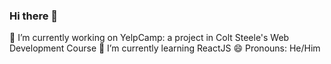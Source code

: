 ### Hi there 👋

🔭 I’m currently working on YelpCamp: a project in Colt Steele's Web Development Course
🌱 I’m currently learning ReactJS
😄 Pronouns: He/Him
